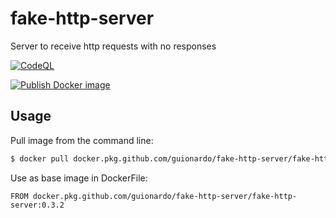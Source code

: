 # fake-http-server
Server to receive http requests with no responses

[![CodeQL](https://github.com/guionardo/fake-http-server/actions/workflows/codeql-analysis.yml/badge.svg)](https://github.com/guionardo/fake-http-server/actions/workflows/codeql-analysis.yml)

[![Publish Docker image](https://github.com/guionardo/fake-http-server/actions/workflows/publish_docker.yml/badge.svg)](https://github.com/guionardo/fake-http-server/actions/workflows/publish_docker.yml)

## Usage

Pull image from the command line:
```bash
$ docker pull docker.pkg.github.com/guionardo/fake-http-server/fake-http-server:0.3.2
```

Use as base image in DockerFile:
```
FROM docker.pkg.github.com/guionardo/fake-http-server/fake-http-server:0.3.2
```
